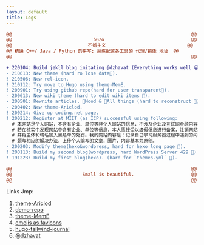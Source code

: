 ```yaml
---
layout: default
title: Logs
---
```


```diff
@@                                                                  @@
@@                              bGZo                                @@
@@                            不婚主义                              @@
@@ 精通 C++/ Java / Python 的拼写; 熟练配置各工具的 代理/镜像 地址  @@
@@                                                                  @@

+ 220104: Build jekll blog imitating @dzhavat (Everything works well 😀).
- 210613: New theme (hard ro lose data🤕).
! 210506: New rel-icon.
! 210112: Try move to Hugo using theme-MemE.
! 200901: Try using github repo(hard for user transparent🤕).
- 200613: New wiki theme (hard to edit wiki items 🤕).
- 200501: Rewrite articles. 🚫Mood & 🚫All things (hard to reconstruct 🤕).
- 200402: New theme-Ariclod.
! 200214: Give up coding.net page.
! 200212: Register at MIIT (as ICP) successful using following:
  # 本网站是个人网站，不含有企业、单位等非个人网站的信息，不涉及企业及互联网金融内容，
  # 若在核实中发现网站中含有企业、单位等信息，本人愿接受以虚假信息进行备案，注销网站，
  # 并将主体和域名加入黑名单的处罚。我的网站内容是：记录自己学习服务器过程中遇到的问
  # 题与相应的解决办法，上传个人编写的文章，图片，内容基本为原创。
- 200203: Modify theme(hexo&wordpress, hard for hexo long page 🤕).
! 200113: Build my second blog(wordpress, hard WordPress Server 429 🤕)
! 191223: Build my first blog(hexo). (hard for `themes.yml` 🤕).

@@                                                                  @@
@@                          Small is beautiful.                     @@
@@                                                                  @@
```

Links Jmp:
1. [theme-Ariclod](https://github.com/aircloud)
2. [demo-repo](https://github.com/bGZoCg/codelib)
3. [theme-MemE](https://github.com/reuixiy/hugo-theme-meme)
4. [emojis as favicons](https://css-tricks.com/emojis-as-favicons/)
5. [hugo-tailwind-journal](https://github.com/ianrodrigues/hugo-tailwind-journal/)
6. [@dzhavat](https://github.com/dzhavat/dzhavat.github.io)